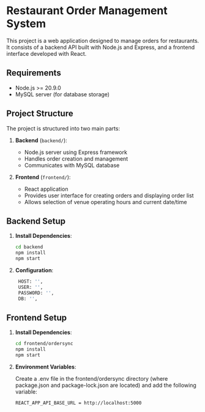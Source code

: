 # Restaurant Order Management System

This project is a web application designed to manage orders for restaurants. It consists of a backend API built with Node.js and Express, and a frontend interface developed with React.

## Requirements

- Node.js >= 20.9.0
- MySQL server (for database storage)

## Project Structure

The project is structured into two main parts:

1. **Backend** (`backend/`):
   - Node.js server using Express framework
   - Handles order creation and management
   - Communicates with MySQL database

2. **Frontend** (`frontend/`):
   - React application
   - Provides user interface for creating orders and displaying order list
   - Allows selection of venue operating hours and current date/time

## Backend Setup

1. **Install Dependencies**:
   ```bash
   cd backend
   npm install
   npm start
2. **Configuration**:
   ```bash
    HOST: '',
    USER: '',
    PASSWORD: '',
    DB: '',  
## Frontend Setup

1. **Install Dependencies**:
   ```bash
   cd frontend/ordersync
   npm install
   npm start

2. **Environment Variables**:
    
   Create a .env file in the frontend/ordersync directory (where package.json and package-lock.json are located) and add the following variable:
   ```bash
   REACT_APP_API_BASE_URL = http://localhost:5000
